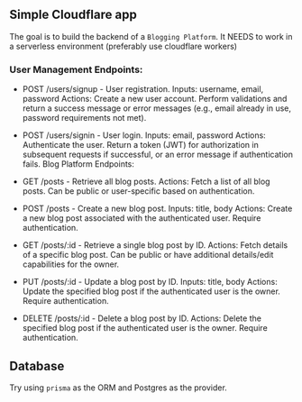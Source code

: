 
## Simple Cloudflare app
The goal is to build the backend of a `Blogging Platform`. 
It NEEDS to work in a serverless environment (preferably use cloudflare workers)

### User Management Endpoints:
 - POST /users/signup - User registration.
Inputs: username, email, password
Actions: Create a new user account. Perform validations and return a success message or error messages (e.g., email already in use, password requirements not met).

 - POST /users/signin - User login.
Inputs: email, password
Actions: Authenticate the user. Return a token (JWT) for authorization in subsequent requests if successful, or an error message if authentication fails.
Blog Platform Endpoints:

 - GET /posts - Retrieve all blog posts.
Actions: Fetch a list of all blog posts. Can be public or user-specific based on authentication.

 - POST /posts - Create a new blog post.
Inputs: title, body
Actions: Create a new blog post associated with the authenticated user. Require authentication.

 - GET /posts/:id - Retrieve a single blog post by ID.
Actions: Fetch details of a specific blog post. Can be public or have additional details/edit capabilities for the owner.

 - PUT /posts/:id - Update a blog post by ID.
Inputs: title, body
Actions: Update the specified blog post if the authenticated user is the owner. Require authentication.

 - DELETE /posts/:id - Delete a blog post by ID.
Actions: Delete the specified blog post if the authenticated user is the owner. Require authentication.

## Database
Try using `prisma` as the ORM and Postgres as the provider.